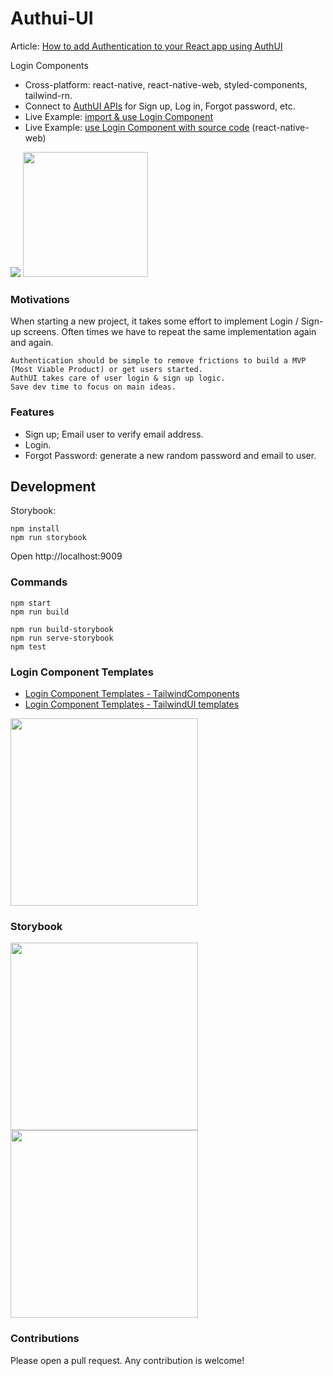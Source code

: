 # Authui-UI

Article: [How to add Authentication to your React app using AuthUI](https://dev.to/ngduc/how-to-add-authentication-to-your-react-app-3c9c)

Login Components

- Cross-platform: react-native, react-native-web, styled-components, tailwind-rn.
- Connect to [AuthUI APIs](https://github.com/authui/authui-server) for Sign up, Log in, Forgot password, etc.
- Live Example: [import & use Login Component](https://c94e3ef5-cd34-4fe1-8a23-2f490958c461.ws-us02.gitpod.io/#/workspace/gitpod-demo)
- Live Example: [use Login Component with source code](https://codesandbox.io/s/authui-example-8jswg?module=/src/LoginBox/LoginBox.tsx) (react-native-web)

<img src="https://raw.githack.com/authui/authui-server/master/tools/diagram.png" />

<img src="https://raw.githack.com/authui/authui/master/docs/login-1.png" height="200" />

### Motivations

When starting a new project, it takes some effort to implement Login / Sign-up screens. Often times we have to repeat the same implementation again and again.

    Authentication should be simple to remove frictions to build a MVP (Most Viable Product) or get users started.
    AuthUI takes care of user login & sign up logic.
    Save dev time to focus on main ideas.

### Features

- Sign up; Email user to verify email address.
- Login.
- Forgot Password: generate a new random password and email to user.

## Development

Storybook:
```
npm install
npm run storybook
```

Open http://localhost:9009

### Commands

```
npm start
npm run build

npm run build-storybook
npm run serve-storybook
npm test
```

### Login Component Templates

- [Login Component Templates - TailwindComponents](https://tailwindcomponents.com/search?query=login)
- [Login Component Templates - TailwindUI templates](https://tailwindcomponents.com/search?query=login)

<img src="https://raw.githack.com/authui/authui-server/master/tools/templates.png" height="300" />

### Storybook

<img src="https://raw.githack.com/authui/authui/master/docs/storybook-1.png" height="300" />

<img src="https://raw.githack.com/authui/authui/master/docs/authui-demo.gif" height="300" />

### Contributions

Please open a pull request. Any contribution is welcome!
